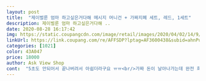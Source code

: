 ```yaml
---
layout: post 
title:  "제이벌룬 엄마 하고싶은거다해 메시지 머니건 + 가짜지폐 세트, 레드, 1세트" 
description: 제이벌룬 엄마 하고싶은거다해 ..
date: 2020-08-28 16:17:42 
img: https://static.coupangcdn.com/image/retail/images/2020/04/02/14/9/f0798fe4-ed33-410c-b90f-89bac06b2d98.jpg 
linkUrl: https://link.coupang.com/re/AFFSDP?lptag=AF3600438&subid=ahnPublicAsk&pageKey=1421842218&itemId=2460449508&vendorItemId=70453961667&traceid=V0-113-fb81aa031f89b637 
categories: [1021] 
color: 43A047 
price: 18000 
author: Ask View Shop 
cont:  "5초도 안되어서 끝나버려서 아쉽더라구요 ㅠㅠ<br/>가짜 돈이 날아나가는데 완전 희열ㅋ<br/>각각 50마넌씩 넣었는데<br/>구래도 엄마는 엄청 좋아라 하셨어요 ^^<br/>그렇지않고 이거 꽤 쓸만하네요<br/>돈이 잘 발사 될지 미리 시험삼아 해봤는데<br/>사진상은 왠지 허술할것같은 느낌이였지만<br/>생신이벤트로 성공적!!!<br/>엄마 생일 맞아 백마넌 준비를 했는데<br/>엄마가 너무 좋아해주셔서 행복한 하루보냈습니다!!! 이벤트로 강추!!!!<br/>엄마생신 이벤트로 준비했어요.<br/>아직 생신전이어서<br/>완전 좋아라하시겠어요.<br/><br/>용돈만 두둑히 넣어서 날리게되면<br/>이거 왠걸너무 부드럽게 잘 발사되네요<br/>잘 사용하겠습니다.<br/><br/>저는 혹시 몰라 두개 준비했는데<br/>진짜 돈을 이렇게 쭉쭉 날려봤으면.<br/>.<br/>ㅎㅎ<br/>하나 사도 충분히 가능 합니다!<br/>" 
---
```


